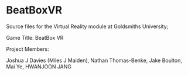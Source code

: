 # BeatBoxVR
Source files for the Virtual Reality module at Goldsmiths University;

Game Title: BeatBox VR

Project Members:

Joshua J Davies (Miles J Maiden), 
Nathan Thomas-Benke, 
Jake Boulton, 
Mai Ye, 
HWANJOON JANG
